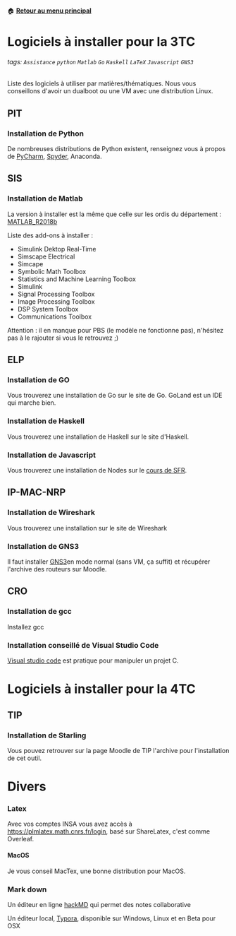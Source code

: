 :house: [**Retour au menu principal**](/TChelp)

# Logiciels à installer pour la 3TC

###### tags: `Assistance` `python` `Matlab` `Go` `Haskell` `LaTeX` `Javascript` `GNS3`

Liste des logiciels à utiliser par matières/thématiques.
Nous vous conseillons d'avoir un dualboot ou une VM avec une distribution Linux.

## PIT

### Installation de Python

De nombreuses distributions de Python existent, renseignez vous à propos de [PyCharm](../IDE/Jet_brains/Utilisation_generale.md), [Spyder](../IDE/spyder/presentation.md), Anaconda.

## SIS

### Installation de Matlab

La version à installer est la même que celle sur les ordis du département : [MATLAB_R2018b](../Matlab/presentation.md)

Liste des add-ons à installer :

- Simulink Dektop Real-Time
- Simscape Electrical
- Simcape
- Symbolic Math Toolbox
- Statistics and Machine Learning Toolbox
- Simulink
- Signal Processing Toolbox
- Image Processing Toolbox
- DSP System Toolbox
- Communications Toolbox

Attention : il en manque pour PBS (le modèle ne fonctionne pas), n'hésitez pas à le rajouter si vous le retrouvez ;)

## ELP

### Installation de GO

Vous trouverez une installation de Go sur le site de Go.
GoLand est un IDE qui marche bien.

### Installation de Haskell

Vous trouverez une installation de Haskell sur le site d'Haskell.

### Installation de Javascript

Vous trouverez une installation de Nodes sur le [cours de SFR](https://github.com/sfrenot/javascript).

## IP-MAC-NRP

### Installation de Wireshark

Vous trouverez une installation sur le site de Wireshark

### Installation de GNS3

Il faut installer [GNS3](../GNS3/presentation.md)en mode normal (sans VM, ça suffit) et récupérer l'archive des routeurs sur Moodle.

## CRO

### Installation de gcc

Installez gcc

### Installation conseillé de Visual Studio Code

[Visual studio code](../IDE/VScode/vscode.md) est pratique pour manipuler un projet C.

# Logiciels à installer pour la 4TC

## TIP

### Installation de **Starling**

Vous pouvez retrouver sur la page Moodle de TIP l'archive pour l'installation de cet outil.

# Divers

### Latex

Avec vos comptes INSA vous avez accès à <https://plmlatex.math.cnrs.fr/login>, basé sur ShareLatex, c'est comme Overleaf.

#### MacOS

Je vous conseil MacTex, une bonne distribution pour MacOS.

### Mark down

Un éditeur en ligne  [hackMD](https://hackmd.io/) qui permet des notes collaborative  

Un éditeur local, [Typora](https://typora.io/#download), disponible sur Windows, Linux et en Beta pour OSX
